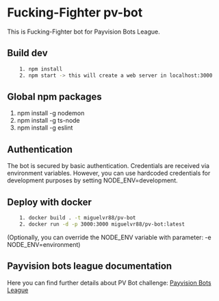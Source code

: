 # Fucking-Fighter pv-bot

This is Fucking-Fighter bot for Payvision Bots League.

## Build dev
```bash
    1. npm install
    2. npm start -> this will create a web server in localhost:3000
```

## Global npm packages

1. npm install -g nodemon
2. npm install -g ts-node
3. npm install -g eslint

## Authentication

The bot is secured by basic authentication. Credentials are received via environment variables. However, you can use hardcoded credentials for development purposes by setting NODE_ENV=development.

## Deploy with docker

```bash
    1. docker build . -t miguelvr88/pv-bot
    2. docker run -d -p 3000:3000 miguelvr88/pv-bot:latest
```

(Optionally, you can override the NODE_ENV variable with parameter: -e NODE_ENV=environment)

## Payvision bots league documentation

Here you can find further details about PV Bot challenge:
[Payvision Bots League](https://toqueteos.github.io/picasion/#/mode_duel)